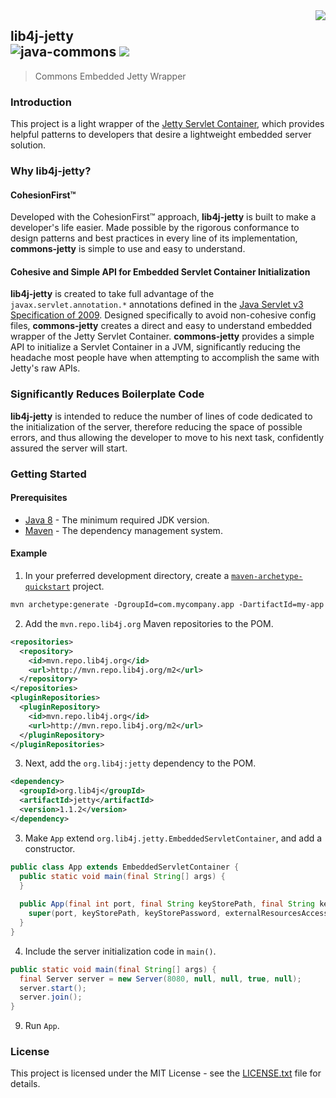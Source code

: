 <img src="https://www.cohesionfirst.org/logo.png" align="right">

## lib4j-jetty<br>![java-commons][java-commons] <a href="https://www.cohesionfirst.org/"><img src="https://img.shields.io/badge/CohesionFirst%E2%84%A2--blue.svg"></a>
> Commons Embedded Jetty Wrapper

### Introduction

This project is a light wrapper of the [Jetty Servlet Container][jetty], which provides helpful patterns to developers that desire a lightweight embedded server solution.

### Why **lib4j-jetty**?

#### CohesionFirst™

Developed with the CohesionFirst™ approach, **lib4j-jetty** is built to make a developer's life easier. Made possible by the rigorous conformance to design patterns and best practices in every line of its implementation, **commons-jetty** is simple to use and easy to understand.

#### Cohesive and Simple API for Embedded Servlet Container Initialization

**lib4j-jetty** is created to take full advantage of the `javax.servlet.annotation.*` annotations defined in the [Java Servlet v3 Specification of 2009][servlet-v3-spec]. Designed specifically to avoid non-cohesive config files, **commons-jetty** creates a direct and easy to understand embedded wrapper of the Jetty Servlet Container. **commons-jetty** provides a simple API to initialize a Servlet Container in a JVM, significantly reducing the headache most people have when attempting to accomplish the same with Jetty's raw APIs.

### Significantly Reduces Boilerplate Code

**lib4j-jetty** is intended to reduce the number of lines of code dedicated to the initialization of the server, therefore reducing the space of possible errors, and thus allowing the developer to move to his next task, confidently assured the server will start.

### Getting Started

#### Prerequisites

* [Java 8][jdk8-download] - The minimum required JDK version.
* [Maven][maven] - The dependency management system.

#### Example

1. In your preferred development directory, create a [`maven-archetype-quickstart`][maven-archetype-quickstart] project.

  ```tcsh
  mvn archetype:generate -DgroupId=com.mycompany.app -DartifactId=my-app -DarchetypeArtifactId=maven-archetype-quickstart -DinteractiveMode=false
  ```

2. Add the `mvn.repo.lib4j.org` Maven repositories to the POM.

  ```xml
  <repositories>
    <repository>
      <id>mvn.repo.lib4j.org</id>
      <url>http://mvn.repo.lib4j.org/m2</url>
    </repository>
  </repositories>
  <pluginRepositories>
    <pluginRepository>
      <id>mvn.repo.lib4j.org</id>
      <url>http://mvn.repo.lib4j.org/m2</url>
    </pluginRepository>
  </pluginRepositories>
  ```
  
3. Next, add the `org.lib4j:jetty` dependency to the POM.

  ```xml
  <dependency>
    <groupId>org.lib4j</groupId>
    <artifactId>jetty</artifactId>
    <version>1.1.2</version>
  </dependency>
  ```

3. Make `App` extend `org.lib4j.jetty.EmbeddedServletContainer`, and add a constructor.

  ```java
  public class App extends EmbeddedServletContainer {
    public static void main(final String[] args) {
    }
    
    public App(final int port, final String keyStorePath, final String keyStorePassword, final boolean externalResourcesAccess, final $se_realm realm, final Class<? extends HttpServlet> ... servletClasses) {
      super(port, keyStorePath, keyStorePassword, externalResourcesAccess, realm, servletClasses);
    }
  }
  ```

4. Include the server initialization code in `main()`.

  ```java
  public static void main(final String[] args) {
    final Server server = new Server(8080, null, null, true, null);
    server.start();
    server.join();
  }
  ```

9. Run `App`.

### License

This project is licensed under the MIT License - see the [LICENSE.txt](LICENSE.txt) file for details.

[java-commons]: https://img.shields.io/badge/java-lib4j-orange.svg
[jdk8-download]: http://www.oracle.com/technetwork/java/javase/downloads/jdk8-downloads-2133151.html
[jetty]: http://www.eclipse.org/jetty/
[maven-archetype-quickstart]: http://maven.apache.org/archetypes/maven-archetype-quickstart/
[maven]: https://maven.apache.org/
[servlet-v3-spec]: http://download.oracle.com/otn-pub/jcp/servlet-3.0-fr-eval-oth-JSpec/servlet-3_0-final-spec.pdf?AuthParam=1480559853_acb6e03a9239ef531494496d67f2d301